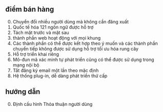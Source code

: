 ## điểm bán hàng

0. Chuyển đổi nhiều người dùng mà không cần đăng xuất
1. Quốc tế hóa 121 ngôn ngữ được hỗ trợ
2. Tách mặt trước và mặt sau
3. thành phần web hoạt động với mọi khung
4. Các thành phần có thể được kết hợp theo ý muốn và các thành phần chuyển tiếp không được sử dụng hỗ trợ tối ưu hóa rung cây
5. Hỗ trợ triển khai riêng
6. Mô-đun mã xác minh tự phát triển cũng có thể được sử dụng trong mạng nội bộ
7. Tắt đăng ký email một lần theo mặc định
8. Hệ thống plug-in, dễ dàng phát triển thứ cấp

## hướng dẫn

0. Định cấu hình Thỏa thuận người dùng